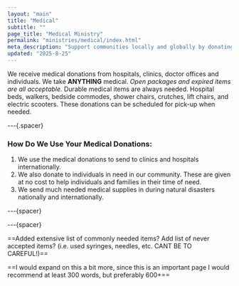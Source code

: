 ```yaml
---
layout: "main"
title: "Medical"
subtitle: ""
page_title: "Medical Ministry"
permalink: "ministries/medical/index.html"
meta_description: "Support communities locally and globally by donating medical supplies to Crossing All Borders. All items help hospitals, clinics, and families in need."
updated: "2025-8-25"
---
```



We receive medical donations from hospitals, clinics, doctor offices and individuals. We take **ANYTHING** medical. *Open packages and expired items are all acceptable.* Durable medical items are always needed. Hospital beds, walkers, bedside commodes, shower chairs, crutches, lift chairs, and electric scooters. These donations can be scheduled for pick-up when needed.

---{.spacer}

### How Do We Use Your Medical Donations:

1. We use the medical donations to send to clinics and hospitals internationally. 
2. We also donate to individuals in need in our community. These are given at no cost to help individuals and families in their time of need.
3. We send much needed medical supplies in during natural disasters nationally and internationally.

---{spacer}

---{spacer}

==Added extensive list of commonly needed items? Add list of never accepted items? (i.e. used syringes, needles, etc. CANT BE TO CAREFUL!)==

==I would expand on this a bit more, since this is an important page I would recommend at least 300 words, but preferably 600+==